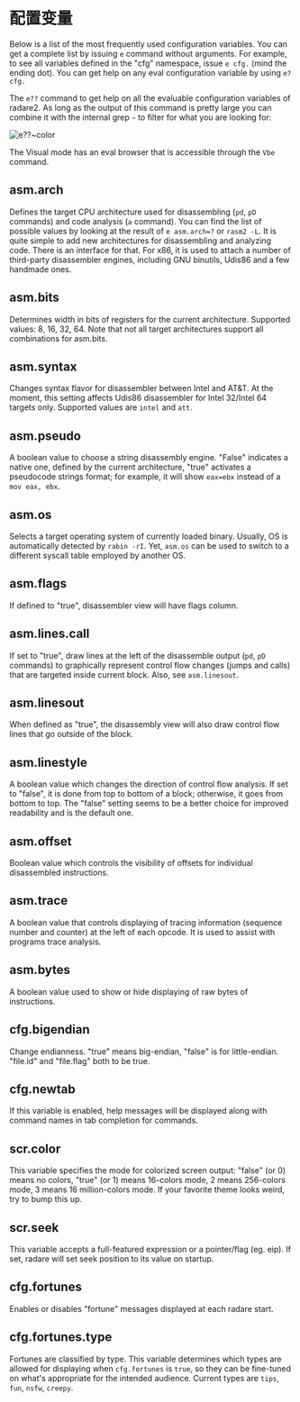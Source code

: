 # 配置变量

Below is a list of the most frequently used configuration variables. You can get a complete list by issuing `e` command without arguments. For example, to see all variables defined in the "cfg" namespace, issue `e cfg.` \(mind the ending dot\). You can get help on any eval configuration variable by using `e? cfg.`

The `e??` command to get help on all the evaluable configuration variables of radare2. As long as the output of this command is pretty large you can combine it with the internal grep `~` to filter for what you are looking for:

![e??~color](https://github.com/Vxer-Lee/radare2book/tree/adee042748b8143dd0143aa2ec96885956b3e24c/img/configuration/e--color.png)

The Visual mode has an eval browser that is accessible through the `Vbe` command.

## asm.arch

Defines the target CPU architecture used for disassembling \(`pd`, `pD` commands\) and code analysis \(`a` command\). You can find the list of possible values by looking at the result of `e asm.arch=?` or `rasm2 -L`. It is quite simple to add new architectures for disassembling and analyzing code. There is an interface for that. For x86, it is used to attach a number of third-party disassembler engines, including GNU binutils, Udis86 and a few handmade ones.

## asm.bits

Determines width in bits of registers for the current architecture. Supported values: 8, 16, 32, 64. Note that not all target architectures support all combinations for asm.bits.

## asm.syntax

Changes syntax flavor for disassembler between Intel and AT&T. At the moment, this setting affects Udis86 disassembler for Intel 32/Intel 64 targets only. Supported values are `intel` and `att`.

## asm.pseudo

A boolean value to choose a string disassembly engine. "False" indicates a native one, defined by the current architecture, "true" activates a pseudocode strings format; for example, it will show `eax=ebx` instead of a `mov eax, ebx`.

## asm.os

Selects a target operating system of currently loaded binary. Usually, OS is automatically detected by `rabin -rI`. Yet, `asm.os` can be used to switch to a different syscall table employed by another OS.

## asm.flags

If defined to "true", disassembler view will have flags column.

## asm.lines.call

If set to "true", draw lines at the left of the disassemble output \(`pd`, `pD` commands\) to graphically represent control flow changes \(jumps and calls\) that are targeted inside current block. Also, see `asm.linesout`.

## asm.linesout

When defined as "true", the disassembly view will also draw control flow lines that go outside of the block.

## asm.linestyle

A boolean value which changes the direction of control flow analysis. If set to "false", it is done from top to bottom of a block; otherwise, it goes from bottom to top. The "false" setting seems to be a better choice for improved readability and is the default one.

## asm.offset

Boolean value which controls the visibility of offsets for individual disassembled instructions.

## asm.trace

A boolean value that controls displaying of tracing information \(sequence number and counter\) at the left of each opcode. It is used to assist with programs trace analysis.

## asm.bytes

A boolean value used to show or hide displaying of raw bytes of instructions.

## cfg.bigendian

Change endianness. "true" means big-endian, "false" is for little-endian. "file.id" and "file.flag" both to be true.

## cfg.newtab

If this variable is enabled, help messages will be displayed along with command names in tab completion for commands.

## scr.color

This variable specifies the mode for colorized screen output: "false" \(or 0\) means no colors, "true" \(or 1\) means 16-colors mode, 2 means 256-colors mode, 3 means 16 million-colors mode. If your favorite theme looks weird, try to bump this up.

## scr.seek

This variable accepts a full-featured expression or a pointer/flag \(eg. eip\). If set, radare will set seek position to its value on startup.

## cfg.fortunes

Enables or disables "fortune" messages displayed at each radare start.

## cfg.fortunes.type

Fortunes are classified by type. This variable determines which types are allowed for displaying when `cfg.fortunes` is `true`, so they can be fine-tuned on what's appropriate for the intended audience. Current types are `tips`, `fun`, `nsfw`, `creepy`.

